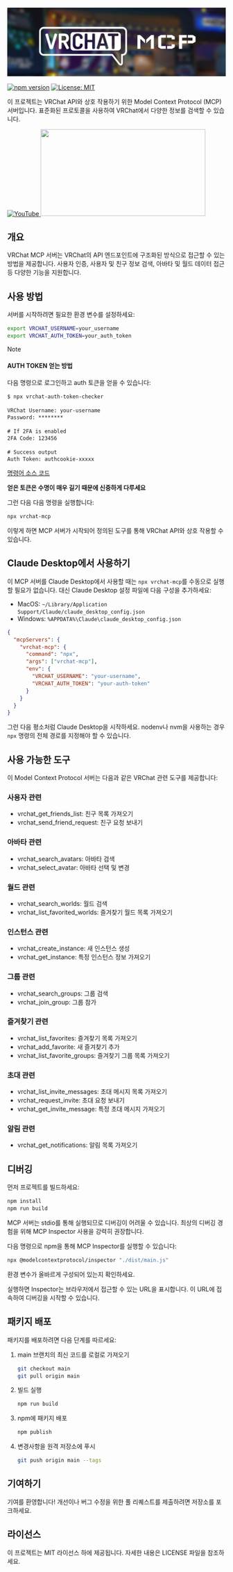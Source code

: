 ![VRChat MCP](./eyecatch.jpg)

[![npm version](https://badge.fury.io/js/vrchat-mcp.svg)](https://badge.fury.io/js/vrchat-mcp) [![License: MIT](https://img.shields.io/badge/License-MIT-yellow.svg)](https://opensource.org/licenses/MIT)

이 프로젝트는 VRChat API와 상호 작용하기 위한 Model Context Protocol (MCP) 서버입니다. 표준화된 프로토콜을 사용하여 VRChat에서 다양한 정보를 검색할 수 있습니다.

<a href="https://youtu.be/0MRxhzlFCkw">
  <img width="300" src="https://github.com/user-attachments/assets/85c00cc4-46b3-4f66-ab36-bf2891fdb283" alt="YouTube" />
</a>

<a href="https://glama.ai/mcp/servers/u763zoyi5a">
  <img width="380" height="200" src="https://glama.ai/mcp/servers/u763zoyi5a/badge" />
</a>

## 개요

VRChat MCP 서버는 VRChat의 API 엔드포인트에 구조화된 방식으로 접근할 수 있는 방법을 제공합니다. 사용자 인증, 사용자 및 친구 정보 검색, 아바타 및 월드 데이터 접근 등 다양한 기능을 지원합니다.

## 사용 방법

서버를 시작하려면 필요한 환경 변수를 설정하세요:

```bash
export VRCHAT_USERNAME=your_username
export VRCHAT_AUTH_TOKEN=your_auth_token
```

> [!NOTE]
> #### AUTH TOKEN 얻는 방법
>
> 다음 명령으로 로그인하고 auth 토큰을 얻을 수 있습니다:
> ```
> $ npx vrchat-auth-token-checker
>
> VRChat Username: your-username
> Password: ********
>
> # If 2FA is enabled
> 2FA Code: 123456
>
> # Success output
> Auth Token: authcookie-xxxxx
> ```
> [명령어 소스 코드](https://github.com/sawa-zen/vrchat-auth-token-checker)
>
> **얻은 토큰은 수명이 매우 길기 때문에 신중하게 다루세요**

그런 다음 다음 명령을 실행합니다:

```bash
npx vrchat-mcp
```

이렇게 하면 MCP 서버가 시작되어 정의된 도구를 통해 VRChat API와 상호 작용할 수 있습니다.

## Claude Desktop에서 사용하기

이 MCP 서버를 Claude Desktop에서 사용할 때는 `npx vrchat-mcp`를 수동으로 실행할 필요가 없습니다. 대신 Claude Desktop 설정 파일에 다음 구성을 추가하세요:

- MacOS: `~/Library/Application Support/Claude/claude_desktop_config.json`
- Windows: `%APPDATA%\Claude\claude_desktop_config.json`

```json
{
  "mcpServers": {
    "vrchat-mcp": {
      "command": "npx",
      "args": ["vrchat-mcp"],
      "env": {
        "VRCHAT_USERNAME": "your-username",
        "VRCHAT_AUTH_TOKEN": "your-auth-token"
      }
    }
  }
}
```

그런 다음 평소처럼 Claude Desktop을 시작하세요. nodenv나 nvm을 사용하는 경우 `npx` 명령의 전체 경로를 지정해야 할 수 있습니다.

## 사용 가능한 도구

이 Model Context Protocol 서버는 다음과 같은 VRChat 관련 도구를 제공합니다:

### 사용자 관련
- vrchat_get_friends_list: 친구 목록 가져오기
- vrchat_send_friend_request: 친구 요청 보내기

### 아바타 관련
- vrchat_search_avatars: 아바타 검색
- vrchat_select_avatar: 아바타 선택 및 변경

### 월드 관련
- vrchat_search_worlds: 월드 검색
- vrchat_list_favorited_worlds: 즐겨찾기 월드 목록 가져오기

### 인스턴스 관련
- vrchat_create_instance: 새 인스턴스 생성
- vrchat_get_instance: 특정 인스턴스 정보 가져오기

### 그룹 관련
- vrchat_search_groups: 그룹 검색
- vrchat_join_group: 그룹 참가

### 즐겨찾기 관련
- vrchat_list_favorites: 즐겨찾기 목록 가져오기
- vrchat_add_favorite: 새 즐겨찾기 추가
- vrchat_list_favorite_groups: 즐겨찾기 그룹 목록 가져오기

### 초대 관련
- vrchat_list_invite_messages: 초대 메시지 목록 가져오기
- vrchat_request_invite: 초대 요청 보내기
- vrchat_get_invite_message: 특정 초대 메시지 가져오기

### 알림 관련
- vrchat_get_notifications: 알림 목록 가져오기

## 디버깅

먼저 프로젝트를 빌드하세요:

```bash
npm install
npm run build
```

MCP 서버는 stdio를 통해 실행되므로 디버깅이 어려울 수 있습니다. 최상의 디버깅 경험을 위해 MCP Inspector 사용을 강력히 권장합니다.

다음 명령으로 npm을 통해 MCP Inspector를 실행할 수 있습니다:

```bash
npx @modelcontextprotocol/inspector "./dist/main.js"
```

환경 변수가 올바르게 구성되어 있는지 확인하세요.

실행하면 Inspector는 브라우저에서 접근할 수 있는 URL을 표시합니다. 이 URL에 접속하여 디버깅을 시작할 수 있습니다.

## 패키지 배포

패키지를 배포하려면 다음 단계를 따르세요:

1. main 브랜치의 최신 코드를 로컬로 가져오기
   ```bash
   git checkout main
   git pull origin main
   ```

2. 빌드 실행
   ```bash
   npm run build
   ```

4. npm에 패키지 배포
   ```bash
   npm publish
   ```

5. 변경사항을 원격 저장소에 푸시
   ```bash
   git push origin main --tags
   ```

## 기여하기

기여를 환영합니다! 개선이나 버그 수정을 위한 풀 리퀘스트를 제출하려면 저장소를 포크하세요.

## 라이선스

이 프로젝트는 MIT 라이선스 하에 제공됩니다. 자세한 내용은 LICENSE 파일을 참조하세요.

